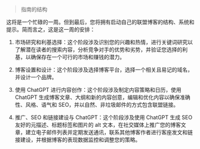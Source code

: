 > 指南的结构

这将是一个忙碌的一周。但到最后，您将拥有启动自己的联盟博客的结构、系统和提示。简而言之，这是这一周的安排：

1.  市场研究和利基选择：这个阶段涉及识别您的兴趣和热情，进行关键词研究以了解潜在读者的搜索内容，分析竞争对手的优势和劣势，并验证您选择的利基，以确保存在一个可行的市场和赚钱的潜力。

1.  博客设置和设计：这个阶段涉及选择博客平台，选择一个相关且易记的域名，并设计一个品牌。

1.  使用 ChatGPT 进行内容创作：这个阶段涉及制定内容策略和日历，使用 ChatGPT 生成博客文章、大纲和新的内容创意，编辑和优化内容以确保准确性、风格、语气和 SEO，并以自然、非垃圾邮件的方式包含联盟链接。

1.  推广、SEO 和链接建设与 ChatGPT：这个阶段涉及使用 ChatGPT 生成 SEO 友好的元描述、标题标签和图片的 alt 文本，在社交媒体上推广您的博客文章，建立电子邮件列表并定期发送通讯，联系其他博客作者进行客座发文和链接建设，并根据博客的表现数据监控和调整您的策略。
